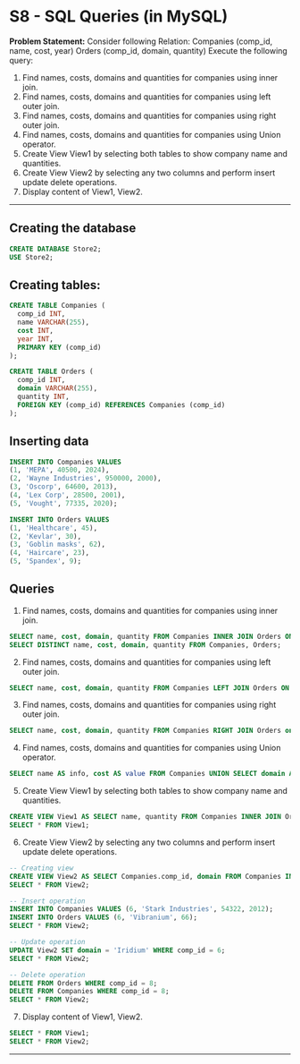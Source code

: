 # S8 - SQL Queries (in MySQL)

**Problem Statement:**
Consider following Relation:
Companies (comp_id, name, cost, year)
Orders (comp_id, domain, quantity)
Execute the following query:
1. Find names, costs, domains and quantities for companies using
inner join.
2. Find names, costs, domains and quantities for companies using
left outer join.
3. Find names, costs, domains and quantities for companies using
right outer join.
4. Find names, costs, domains and quantities for companies using
Union operator.
5. Create View View1 by selecting both tables to show company name
and quantities.
6. Create View View2 by selecting any two columns and perform
insert update delete operations.
7. Display content of View1, View2.

---

## Creating the database
```sql
CREATE DATABASE Store2;
USE Store2;

```

## Creating tables:

```sql
CREATE TABLE Companies (
  comp_id INT,
  name VARCHAR(255),
  cost INT,
  year INT,
  PRIMARY KEY (comp_id)
);

CREATE TABLE Orders (
  comp_id INT,
  domain VARCHAR(255),
  quantity INT,
  FOREIGN KEY (comp_id) REFERENCES Companies (comp_id)
);

```

## Inserting data

```sql
INSERT INTO Companies VALUES
(1, 'MEPA', 40500, 2024),
(2, 'Wayne Industries', 950000, 2000),
(3, 'Oscorp', 64600, 2013),
(4, 'Lex Corp', 28500, 2001),
(5, 'Vought', 77335, 2020);

INSERT INTO Orders VALUES
(1, 'Healthcare', 45),
(2, 'Kevlar', 30),
(3, 'Goblin masks', 62),
(4, 'Haircare', 23),
(5, 'Spandex', 9);

```

## Queries

1. Find names, costs, domains and quantities for companies using inner join.
```sql
SELECT name, cost, domain, quantity FROM Companies INNER JOIN Orders ON Companies.comp_id = Orders.comp_id;
SELECT DISTINCT name, cost, domain, quantity FROM Companies, Orders;

```

2. Find names, costs, domains and quantities for companies using left outer join.
```sql
SELECT name, cost, domain, quantity FROM Companies LEFT JOIN Orders ON Companies.comp_id = Orders.comp_id;

```

3. Find names, costs, domains and quantities for companies using right outer join.
```sql
SELECT name, cost, domain, quantity FROM Companies RIGHT JOIN Orders on Companies.comp_id = Orders.comp_id;

```

4. Find names, costs, domains and quantities for companies using Union operator.
```sql
SELECT name AS info, cost AS value FROM Companies UNION SELECT domain AS info, quantity AS value FROM Orders;

```

5. Create View View1 by selecting both tables to show company name and quantities.
```sql
CREATE VIEW View1 AS SELECT name, quantity FROM Companies INNER JOIN Orders ON Companies.comp_id = Orders.comp_id;
SELECT * FROM View1;

```

6. Create View View2 by selecting any two columns and perform insert update delete operations.
```sql
-- Creating view
CREATE VIEW View2 AS SELECT Companies.comp_id, domain FROM Companies INNER JOIN Orders ON Companies.comp_id = Orders.comp_id;
SELECT * FROM View2;

-- Insert operation
INSERT INTO Companies VALUES (6, 'Stark Industries', 54322, 2012);
INSERT INTO Orders VALUES (6, 'Vibranium', 66);
SELECT * FROM View2;

-- Update operation
UPDATE View2 SET domain = 'Iridium' WHERE comp_id = 6;
SELECT * FROM View2;

-- Delete operation
DELETE FROM Orders WHERE comp_id = 8;
DELETE FROM Companies WHERE comp_id = 8;
SELECT * FROM View2;

```

7. Display content of View1, View2.
```sql
SELECT * FROM View1;
SELECT * FROM View2;

```

---
